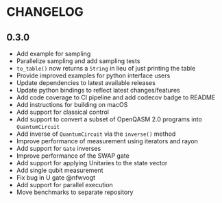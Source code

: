 # CHANGELOG

## 0.3.0

- Add example for sampling
- Parallelize sampling and add sampling tests
- `to_table()` now returns a `String` in lieu of just printing the table
- Provide improved examples for python interface users
- Update dependencies to latest available releases
- Update python bindings to reflect latest changes/features
- Add code coverage to CI pipeline and add codecov badge to README
- Add instructions for building on macOS
- Add support for classical control
- Add support to convert a subset of OpenQASM 2.0 programs into `QuantumCircuit`
- Add inverse of `QuantumCircuit` via the `inverse()` method
- Improve performance of measurement using iterators and rayon
- Add support for `Gate` inverses
- Improve performance of the SWAP gate
- Add support for applying Unitaries to the state vector
- Add single qubit measurement
- Fix bug in U gate @nfwvogt
- Add support for parallel execution
- Move benchmarks to separate repository
